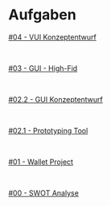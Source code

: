 # Aufgaben



<a href="https://viewer.diagrams.net/?target=blank&edit=_blank&layers=1&nav=1&title=ifd-vui.drawio#R7V1bd5s6Fv41fowX98tjnFt72p7VmbTN9GkWsWXDFIMPxk3SXz8SIAzawsYYhO3gs3JqhCSM9O2rtrZG6s3y9SFyVu6XcIb8kSLNXkfq7UhRZNk08T%2Bk5C0tUTVFTUsWkTdLy6RtwaP3B2VNaenGm6F1VpYWxWHox96qXDgNgwBN41KPThSFL%2BVq89CflQpWzgKVGpGCx6njI1DtyZvFblpqKea2%2FAPyFm5M39iw0zvPzvTXIgo3Qfa8kaLKlnKn3qW3lw7tK3vu2nVm4UuhCNdUb6IwjNNvy9cb5JPBpcP29PHtyf%2F8y3j461%2Frf5zvk0%2Ff%2Fv5xlXZ2f0iT%2FA0jFMSNu%2F7q%2FYpv%2F6u9%2FZy%2BPHyV%2FB%2BG8%2B%2BXK8tK%2B%2F7t%2BBtEh8Hw8VMm8xA%2FDL91%2FJaNtPHPJqQ3rtYJDq5xBVlZvW5v4m8L8u9fDu0H%2F6K0q%2FRGNpZ5rwqa4enMLsModsNFGDj%2B3bZ0si39HIYrXE3Ghf9DcfyWodHZxCEucuOln93FAxW9%2FQdfSGOdXv4kl%2FTi9rV09UavXr240Axf%2FaQ94u%2FbRuSCtvGdZ%2BRPcjDdhH4YJa9G4aRO1nEU%2FkKFO%2FfJJxtMXvlvFMUeBvm17y0CfG%2FpzWbJYNTEQoaZdbiJpmgHABRLT2uSaSgQVIahBxQuER4gXCFCvhN7v8tU52TEu8jr5U2%2Fhl4CoIzTWGZGRhmfucJ0qJc7SX9s1q6IZLYrwx7bhY%2FOdqwyHcdOtEAx6Pg6ipy3QrUVqbA%2B5BVMWS92iL%2BkfdKrwgBuixK6PIBGbUUQzWTYlwvI39KBQOx3BfEUBjtqmpYYWrBlmQGSTKG1B7KwK8Ni0a8zXVWQ1aHol%2FGcsvA3tZ0%2FjtOEvmjl%2B1QOTbc0prYkB6UEv5LvBejKzdQOcpe8hA7F5N%2FICw4RlJ8JvZXJ1skkxBRTC4p2iY4I4V%2FrPCf9kd%2BZzTjuXJ%2BM9Nt65JzcQLPs4WmDMJqhiFYOwgAdRNw7mR55GfRaorNMkcxepKSMlYg0a3UljXGVFKjHEq40llS7%2FNFKcJUVeawY5W7D%2BXyNYgbDraAWS8LTVqdOTDxw66k1hUMHmlIJDzsmf9fvLnCsh02MMDeRvjmLkYI7lR49REZgFaGpm9xZegTMM7QkN1eRM3Wd9dpbx4R1BMmdCP%2F%2FQzh111N345PW95sofnGCBQrGmDM5SwyYSfC8XvE41Ivrxehx5STj%2FYLtzTKKyIRmEJPxuE0WPn56hpQUBtSAI7Vzc4vcnnu%2BX8DCXfI5BD3yNfkP8K%2FDsASYUSXTMXVWjNlaJpZftkaqQsvcgoGq68cDhgtg3RLMLOQSq9hyjtNlFnuZgG6I0RBNm8WPbtazltqSLbotWrRcIFpMQfaEZjdEC%2BzKBMAzzFqmSXtKjd2SLn6sst061k8As3utZV0Vg1kLAE1jDdeOgaZDDerL6EYdTYypm6pDqf5EIfMcUbTMkvLrYIHnM1Wb1tx6LtrE3iKpEqaqVVXNZRgtsppYe6uo5DzPI4dUUu8BXiM3XD5v8MBN9ilh56ZJUUsQuvcKmpRMlZuiJiUrUjUqj1KlqLdmsLuOYDRGTSlqKH3ZXTt%2Fd4FtfMB0jgZrqJKGDahU2JCGLY4xpHVFwVSpGSj4CAo261Jw6zrFcRRsQsGP5S%2BRvgMJV5CwDQ3SvknYFi6Ez85C3UvCVLbuXxqTxZgFJlj%2FUWqaBYeuZ3GepJkMKDtYaaIjXmA%2B2GK9wRN7c3Mw%2FzkzJgL1AJWjy%2FOYiNoZE5HBoA9O0UOZSN0lFFFMRJbAunNXXIT3KCFsBDov8N%2FNHf6DzoELYyNQF%2BmdjWSBEJccR6fZRpF1XUljSbL2cK%2Fk6iuKPDzKJDbhbFga5VQnEzJEYt4MBvWyYY4No16sW1t8h64rXJ5zvspSl%2Fdg%2FLLgXHd9cxtcIxnUkX48xFm2LosK5FSlUiBnjdUKpkVZym%2Fbdx8ERH9ZgSKfEJb3EX%2Ft4v74JYSyIwMj%2BN5Zej4ZmQ%2FI%2F41I8BnHOQLi1DgeEvxIL1jgK2N79S2h3yvtDBUVC%2BqGVj1FhV2%2BbU9Rgd7rOzwSkMX6vrdao%2F1gcNardFfH3HslA3p%2BkwRCdVQLhurwInU682wpsqC4vrOQXYI0LOgPkiWxupUii1qUuNBIf1FQ4Rj9wrFiwUWMC1HEB6Tt0DvtmhtFWtMuqzcIYv0soMhgAmeg2pmG0qSBM9%2Fd6A9KIpFhvSxOxgnWMXJRoplwal0%2Fb0NvSPVPmwjrKqAaG7BcCqDJEV58j%2BZK8bmpPTDCVDY4cTUGR%2B%2FpLq4mp5BhWf6I%2FW5yRrP7tzTQiTyRhfn8lxe4Tc4sDvRpv5%2BleQMqIyo0YIQuzSs0h8BAx8fQsV2bjpUTo2MYwp2L7IGOK%2BiYZ1X0T8iaIEK%2BUJO0AxFb4b5g9TnLrmcpQJuDhaHN9tTSjnLwk%2BmDOl05V%2BhTW7ScpWmOpG2hOk8%2B0MK%2B9n10iIXd%2F6bvpoxxN085fm%2B3NJZtlVkWbWend3lbtzFmN0F1uKlb0cWyXGlguc0worMrB5aljzVFyj9Mj3UZsM56ou3d%2FbbEjsHriGHHVMXpjR1P0Dr2lkvCR98zU6aBHS0wZWzHl5my3ApPvpLHkiKODVfjshPPp4O1goIvM98xmDREXpBsCnymWA1gMobB%2B1nf1tKB91PSoakl3PspaP3vPKR46z4NPlexgRSvaTgdKl%2FBgwTJV2Uwd%2FqVrHSlthXJaqoM4zpOtGbdaGOaQkKEZBWUiGZgc8WYBbmpg%2BjgLRHgSYIYXVs5%2FAZD4ih2R9fw2mB3hsEGvR%2FH7kRwt2p5W2038HV5oJ5zVHzQcdHeyBddWuy%2FJTul0bMHk%2BaQXVGnYNKocGPUu9nuCpIA5hK3r21qijpYmIXBEJTMD%2FqJ2QnuOlhUFZX6MVtSSDYHaqPiuoKlWKNdKwvk4hx3CopDkSyNTUWTVdNWZUnVtJ4xRWMO%2BokMMNPdqAOcGsPJlsa2aVuGbpqyJSu9syi4MekJ%2BVOXzN7F72gHK379awoajJK4vvhpkKqooJi0Wew0QGvy8Lzb5zYN2ulNA%2FQtXbz5olunNw3Qmrx9N1lPTlBGCIpUOgvFTRO1%2BRA68oWr%2FqKOHXmH5qQ4GOknZk%2F2uvn5Yu1JYXjCcqZkUPYNJ7iV7P3Yk5i4T09ZgHuCbi9%2FHk7PlKGLQsUMMJc%2FD6dny%2BjQwXL5fEmp9DP2Nw%2FQ8QgVkWB2TY6qHuXHG56WdbJXuBdGV%2BeMLi1re6HLZLNV1D2GCC6ZSYL1B52X%2BGKARc%2BwYH0goKfOYcE7nGqARSNYsH6M9riFcFgYUKkaYNE7LICjTLQQMXhbjQdYNILFXtbfWIiIhwUvUnmARRNYgBwCJmsp1IUFTKBgiIYFL4n8AIsmsAB7rRrDAm4PEw4LXsr1ARaNhEhrsNDJ6gmzN0G81jm4Lk4PGfslUuew4KWGHWDRBBZwsb2x2slZtxeudw7Oi9aAobBZsloEhnBBQp83AOOkgAG6Es4xOIeLDMBoKkpac4NzlveFA0MZgNGdjtFU98RdnYBZYg7urTaxMZYKH6VFFnJQx52D5jAvx5TkAfamA2740wvOjTBq5nCt0ZMsGBkWTwe5rLM1FdseFbOXj0m8UoOjNS82pSeVaXtTodOzCA85wDAPTTyW6KjYzjMw6Gxihdo5mNmdaDpVuFpO%2BqmxAVn0QVW%2FDDSQDV3a%2FS4qe64j02LU29mJisVTYy%2FiFKWcFeTk%2F7Nw5wJYQfdHLzHUrAlXiXhbooeTPblwE36yJwOOXCvq62DP%2FGnDyZ7bkz2rKLi3gz2t6uOzdyQVTlJ67UvvS1JvjUjKryQlFv720Y2SzFywKU3dBe%2FMMPd158nTb3DzLLEWm8CrXkKvpkzo3GAGT1KzVGVc9yw12Rx3xxJgDPO7ZwnMXNm9swR74Nv7JknWOJnsBM8Sz1AYfJpNFGujNd8U6El4qIU9uLpbc3VLpjSmJ2AfDQ1ub%2BLhMUR0nh7XwNDY11XnuBhCOk8v0rfGOmznuKg%2BbTtzR07zeSskJMdzjlRUSly%2B122JJ5rjtswtQlrwkbh05kTVVKRbtCaOHkV68h4RsR7vyXRBu1SVMNuTrvDfpzD4g1bYiI1fNtEcF%2Fz4%2FrFgLz6zj93nKd2j%2BZbV0woayYhpB3lUqMvtkE19NVhTGPcFMRZHwMnE2y1t29VkVKEH48soJFjYAhqPr%2FslnJHs9Hf%2FBw%3D%3D" target="_blank">#04 - VUI Konzeptentwurf</a> <br>

&nbsp;

<a href="https://github.com/milena-sagert/IFD-WiSe20-21/blob/main/03%20-%20GUI/03%20-%20GUI.md" target="_blank">#03 - GUI - High-Fid</a> <br>

&nbsp;

<a href="https://github.com/milena-sagert/IFD-WiSe20-21/blob/main/02-%20Prototyping-Tool/2.2%20-%20Konzeptentwurf.md" target="_blank">#02.2 - GUI Konzeptentwurf</a> <br>

&nbsp;

<a href="https://github.com/milena-sagert/IFD-WiSe20-21/blob/main/02-%20Prototyping-Tool/2.1%20-%20Prototyping%20Tool.md" target="_blank">#02.1 - Prototyping Tool</a> <br>

&nbsp;

<a href="01-Wallet-Project/html-template/index.html" target="_blank">#01 - Wallet Project</a> <br>

&nbsp;

<a href="https://raw.githubusercontent.com/milena-sagert/IFD-WiSe20-21/main/SWOT%20/SWOT-Analyse.png" target="_blank">#00 - SWOT Analyse</a> <br>




